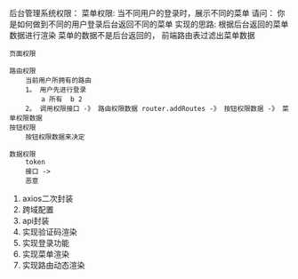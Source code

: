 后台管理系统权限：
菜单权限:
当不同用户的登录时，展示不同的菜单
请问： 你是如何做到不同的用户登录后台返回不同的菜单
实现的思路:
根据后台返回的菜单数据进行渲染
菜单的数据不是后台返回的， 前端路由表过滤出菜单数据

    页面权限
        
    路由权限
        当前用户所拥有的路由
        1。 用户先进行登录
            a 所有  b 2
        2。 调用权限接口 -》 路由权限数据 router.addRoutes -》 按钮权限数据 -》 菜单权限数据
    按钮权限
        按钮权限数据来决定
    
    数据权限
        token 
        接口 -> 
        恶意

1. axios二次封装
2. 跨域配置
3. api封装
4. 实现验证码渲染
5. 实现登录功能
6. 实现菜单渲染
7. 实现路由动态渲染
